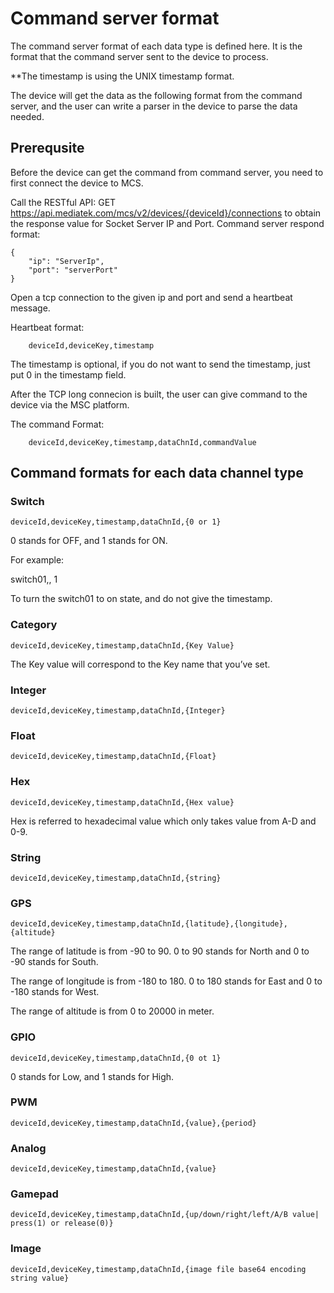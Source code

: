 # Command server format
The command server format of each data type is defined here. It is the format that the command server sent to the device to process.

**The timestamp is using the UNIX timestamp format.

The device will get the data as the following format from the command server, and the user can write a parser in the device to parse the data needed.


## Prerequsite
Before the device can get the command from command server, you need to first connect the device to MCS.

Call the RESTful API: GET https://api.mediatek.com/mcs/v2/devices/{deviceId}/connections to obtain the response value for Socket Server IP and Port.
Command server respond format:

```
{
    "ip": "ServerIp",
    "port": "serverPort"
}

```
Open a tcp connection to the given ip and port and send a heartbeat message.

Heartbeat format:

```
    deviceId,deviceKey,timestamp

```
The timestamp is optional, if you do not want to send the timestamp, just put 0 in the timestamp field.


After the TCP long connecion is built, the user can give command to the device via the MSC platform.

The command Format:

```
    deviceId,deviceKey,timestamp,dataChnId,commandValue

```


## Command formats for each data channel type


### Switch

```
deviceId,deviceKey,timestamp,dataChnId,{0 or 1}

```
0 stands for OFF, and 1 stands for ON.

For example:

switch01,, 1

To turn the switch01 to on state, and do not give the timestamp.

### Category
```
deviceId,deviceKey,timestamp,dataChnId,{Key Value}
```
The Key value will correspond to the Key name that you’ve set.

### Integer
```
deviceId,deviceKey,timestamp,dataChnId,{Integer}
```

### Float
```
deviceId,deviceKey,timestamp,dataChnId,{Float}
```

### Hex
```
deviceId,deviceKey,timestamp,dataChnId,{Hex value}
```
Hex is referred to hexadecimal value which only takes value from A-D and 0-9.

### String
```
deviceId,deviceKey,timestamp,dataChnId,{string}
```

### GPS
```
deviceId,deviceKey,timestamp,dataChnId,{latitude},{longitude},{altitude}
```

The range of latitude is from -90 to 90. 0 to 90 stands for North and 0 to -90 stands for South.

The range of longitude is from -180 to 180. 0 to 180 stands for East and 0 to -180 stands for West.

The range of altitude is from 0 to 20000 in meter.

### GPIO
```
deviceId,deviceKey,timestamp,dataChnId,{0 ot 1}
```
0 stands for Low, and 1 stands for High.

### PWM
```
deviceId,deviceKey,timestamp,dataChnId,{value},{period}

```

### Analog
```
deviceId,deviceKey,timestamp,dataChnId,{value}

```

### Gamepad
```
deviceId,deviceKey,timestamp,dataChnId,{up/down/right/left/A/B value| press(1) or release(0)}

```

### Image
```
deviceId,deviceKey,timestamp,dataChnId,{image file base64 encoding string value}

```
